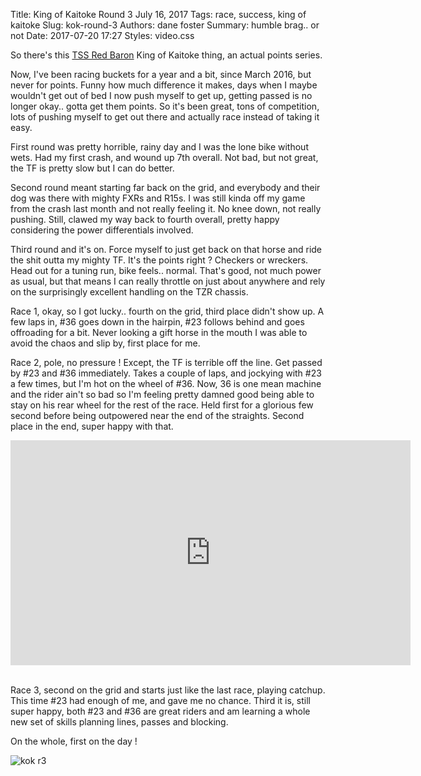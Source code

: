 Title: King of Kaitoke Round 3 July 16, 2017
Tags: race, success, king of kaitoke
Slug: kok-round-3
Authors: dane foster
Summary: humble brag.. or not
Date: 2017-07-20 17:27
Styles: video.css



So there's this [TSS Red Baron](http://www.redbaron.co.nz/)  King of Kaitoke thing, an actual points series.

Now, I've been racing buckets for a year and a bit, since March 2016, but never for points. Funny how much difference it makes, days when I maybe wouldn't get out of bed I now push myself to get up, getting passed is no longer okay.. gotta get them points. So it's been great, tons of competition, lots of pushing myself to get out there and actually race instead of taking it easy.

First round was pretty horrible, rainy day and I was the lone bike without wets. Had my first crash, and wound up 7th overall. Not bad, but not great, the TF is pretty slow but I can do better.

Second round meant starting far back on the grid, and everybody and their dog was there with mighty FXRs and R15s. I was still kinda off my game from the crash last month and not really feeling it. No knee down, not really pushing. Still, clawed my way back to fourth overall, pretty happy considering the power differentials involved.

Third round and it's on. Force myself to just get back on that horse and ride the shit outta my mighty TF. It's the points right ? Checkers or wreckers. Head out for a tuning run, bike feels.. normal. That's good, not much power as usual, but that means I can really throttle on just about anywhere and rely on the surprisingly excellent handling on the TZR chassis.

Race 1, okay, so I got lucky.. fourth on the grid, third place didn't show up. A few laps in, #36 goes down in the hairpin, #23 follows behind and goes offroading for a bit. Never looking a gift horse in the mouth I was able to avoid the chaos and slip by, first place for me.

Race 2, pole, no pressure ! Except, the TF is terrible off the line. Get passed by #23 and #36 immediately. Takes a couple of laps, and jockying with #23 a few times, but I'm hot on the wheel of #36. Now, 36 is one mean machine and the rider ain't so bad so I'm feeling pretty damned good being able to stay on his rear wheel for the rest of the race. Held first for a glorious few second before being outpowered near the end of the straights. Second place in the end, super happy with that.

<div class="video-container">
<iframe width="640" height="360" src="https://www.youtube.com/embed/fgNlk78ykkc" frameborder="0" allowfullscreen></iframe>
</div>

<br/>

Race 3, second on the grid and starts just like the last race, playing catchup. This time #23 had enough of me, and gave me no chance. Third it is, still super happy, both #23 and #36 are great riders and am learning a whole new set of skills planning lines, passes and blocking.

On the whole, first on the day !

![kok r3]({photo}king-of-kaitoke/round3.png)

